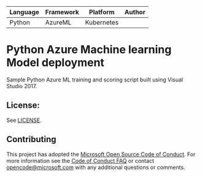 | Language | Framework | Platform | Author |
| -------- | -------- |--------|--------|
| Python | AzureML | Kubernetes| |


# Python Azure Machine learning Model deployment

Sample Python Azure ML training and scoring script built using Visual Studio 2017.

## License:

See [LICENSE](LICENSE).

## Contributing

This project has adopted the [Microsoft Open Source Code of Conduct](https://opensource.microsoft.com/codeofconduct/). For more information see the [Code of Conduct FAQ](https://opensource.microsoft.com/codeofconduct/faq/) or contact [opencode@microsoft.com](mailto:opencode@microsoft.com) with any additional questions or comments.

